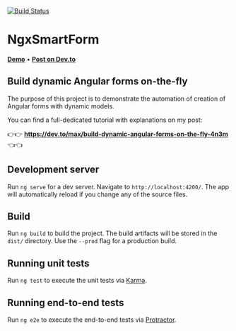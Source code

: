 [![Build Status](https://travis-ci.org/maximelafarie/angular-dynamic-forms.svg?branch=master)](https://travis-ci.org/maximelafarie/angular-dynamic-forms)

# NgxSmartForm 

**[Demo](https://maximelafarie.com/angular-dynamic-forms/)** • **[Post on Dev.to](https://dev.to/max/build-dynamic-angular-forms-on-the-fly-4n3m)**

## Build dynamic Angular forms on-the-fly

The purpose of this project is to demonstrate the automation of creation of Angular forms with dynamic models.

You can find a full-dedicated tutorial with explanations on my post:

👉👉 **https://dev.to/max/build-dynamic-angular-forms-on-the-fly-4n3m** 👈👈

## Development server

Run `ng serve` for a dev server. Navigate to `http://localhost:4200/`. The app will automatically reload if you change any of the source files.

## Build

Run `ng build` to build the project. The build artifacts will be stored in the `dist/` directory. Use the `--prod` flag for a production build.

## Running unit tests

Run `ng test` to execute the unit tests via [Karma](https://karma-runner.github.io).

## Running end-to-end tests

Run `ng e2e` to execute the end-to-end tests via [Protractor](http://www.protractortest.org/).
